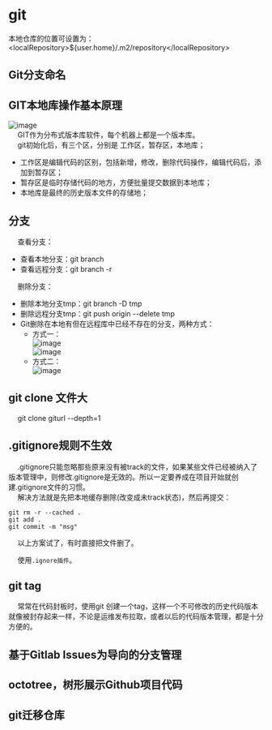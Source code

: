 # git

<!--


git clone时报RPC failed; curl 18 transfer closed with outstanding read data remaining
https://www.cnblogs.com/zjfjava/p/10392150.html

git书籍  
https://mp.weixin.qq.com/s/bT7VXffqHuzUZUY5c4ce7A
 如何自动同步博客到 Github 主页？ 
 https://mp.weixin.qq.com/s/J2sIku38WxL4ge4W5DP2hw
-->

<!-- 本地仓库的位置 -->
本地仓库的位置可设置为：\<localRepository\>${user.home}/.m2/repository\</localRepository\>

## Git分支命名  
<!-- 
 别乱提交代码了，你必须知道的 Git 分支开发规范！ 
 https://mp.weixin.qq.com/s/w5gcDgQKYFmzel6Jnc0u4A
-->

## GIT本地库操作基本原理  

![image](https://gitee.com/wt1814/pic-host/raw/master/images/projectManage/git/git-4.png)  
&emsp; GIT作为分布式版本库软件，每个机器上都是一个版本库。  
&emsp; git初始化后，有三个区，分别是 工作区，暂存区，本地库；  

* 工作区是编辑代码的区别，包括新增，修改，删除代码操作，编辑代码后，添加到暂存区；  
* 暂存区是临时存储代码的地方，方便批量提交数据到本地库；  
* 本地库是最终的历史版本文件的存储地；  

## 分支
<!-- 
https://jingyan.baidu.com/article/a17d52854e164dc098c8f2b0.html
-->
&emsp; 查看分支：  
* 查看本地分支：git branch
* 查看远程分支：git branch -r


&emsp; 删除分支：  
* 删除本地分支tmp：git branch -D tmp  
* 删除远程分支tmp：git push origin --delete tmp 
* Git删除在本地有但在远程库中已经不存在的分支，两种方式：  
    * 方式一：  
    ![image](https://gitee.com/wt1814/pic-host/raw/master/images/projectManage/git/git-1.png)  
    ![image](https://gitee.com/wt1814/pic-host/raw/master/images/projectManage/git/git-2.png)  
    * 方式二：  
    ![image](https://gitee.com/wt1814/pic-host/raw/master/images/projectManage/git/git-3.png)  


## git clone 文件大
&emsp; git clone giturl --depth=1  


## .gitignore规则不生效  
&emsp; .gitignore只能忽略那些原来没有被track的文件，如果某些文件已经被纳入了版本管理中，则修改.gitignore是无效的。所以一定要养成在项目开始就创建.gitignore文件的习惯。  
&emsp; 解决方法就是先把本地缓存删除(改变成未track状态)，然后再提交：  

```text
git rm -r --cached .
git add .
git commit -m "msg"
```

&emsp; 以上方案试了，有时直接把文件删了。  

&emsp; 使用`.ignore插件`。  

## git tag  
&emsp; 常常在代码封板时，使用git 创建一个tag，这样一个不可修改的历史代码版本就像被封存起来一样，不论是运维发布拉取，或者以后的代码版本管理，都是十分方便的。  


## 基于Gitlab Issues为导向的分支管理
<!--
基于Gitlab Issues为导向的分支管理
https://blog.csdn.net/u011423145/article/details/107860812
-->

## octotree，树形展示Github项目代码



## git迁移仓库  
